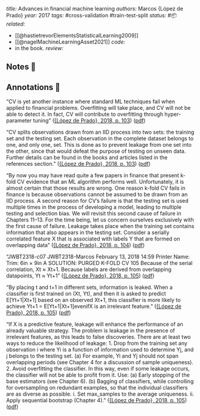 *title:* Advances in financial machine learning
*authors:* Marcos {López de Prado}
*year:* 2017
*tags:* #cross-validation #train-test-split 
*status:* #📦 
*related:*
- [[@hastietrevorElementsStatisticalLearning2009]]
- [[@nagelMachineLearningAsset2021]]
*code:*
- in the book.
*review:*

## Notes 📍

## Annotations 📖

“CV is yet another instance where standard ML techniques fail when applied to financial problems. Overfitting will take place, and CV will not be able to detect it. In fact, CV will contribute to overfitting through hyper-parameter tuning” ([{López de Prado}, 2018, p. 103](zotero://select/library/items/UKQHETWP)) ([pdf](zotero://open-pdf/library/items/WCD8RZP8?page=131&annotation=HSNX8V7C))

“CV splits observations drawn from an IID process into two sets: the training set and the testing set. Each observation in the complete dataset belongs to one, and only one, set. This is done as to prevent leakage from one set into the other, since that would defeat the purpose of testing on unseen data. Further details can be found in the books and articles listed in the references section.” ([{López de Prado}, 2018, p. 103](zotero://select/library/items/UKQHETWP)) ([pdf](zotero://open-pdf/library/items/WCD8RZP8?page=131&annotation=LEEP94KV))

“By now you may have read quite a few papers in finance that present k-fold CV evidence that an ML algorithm performs well. Unfortunately, it is almost certain that those results are wrong. One reason k-fold CV fails in finance is because observations cannot be assumed to be drawn from an IID process. A second reason for CV’s failure is that the testing set is used multiple times in the process of developing a model, leading to multiple testing and selection bias. We will revisit this second cause of failure in Chapters 11–13. For the time being, let us concern ourselves exclusively with the first cause of failure. Leakage takes place when the training set contains information that also appears in the testing set. Consider a serially correlated feature X that is associated with labels Y that are formed on overlapping data” ([{López de Prado}, 2018, p. 104](zotero://select/library/items/UKQHETWP)) ([pdf](zotero://open-pdf/library/items/WCD8RZP8?page=132&annotation=PXPFDZA2))

“JWBT2318-c07 JWBT2318-Marcos February 13, 2018 14:59 Printer Name: Trim: 6in × 9in A SOLUTION: PURGED K-FOLD CV 105 Because of the serial correlation, Xt ≈ Xt+1. Because labels are derived from overlapping datapoints, Yt ≈ Yt+1” ([{López de Prado}, 2018, p. 105](zotero://select/library/items/UKQHETWP)) ([pdf](zotero://open-pdf/library/items/WCD8RZP8?page=133&annotation=7K3V6N7H))

“By placing t and t+1 in different sets, information is leaked. When a classifier is first trained on (Xt, Yt), and then it is asked to predict E[Yt+1|Xt+1] based on an observed Xt+1, this classifier is more likely to achieve Yt+1 = E[Yt+1|Xt+1]evenifX is an irrelevant feature.” ([{López de Prado}, 2018, p. 105](zotero://select/library/items/UKQHETWP)) ([pdf](zotero://open-pdf/library/items/WCD8RZP8?page=133&annotation=SGU8WKYS))

“If X is a predictive feature, leakage will enhance the performance of an already valuable strategy. The problem is leakage in the presence of irrelevant features, as this leads to false discoveries. There are at least two ways to reduce the likelihood of leakage: 1. Drop from the training set any observation i where Yi is a function of information used to determine Yj, and j belongs to the testing set. (a) For example, Yi and Yj should not span overlapping periods (see Chapter 4 for a discussion of sample uniqueness). 2. Avoid overfitting the classifier. In this way, even if some leakage occurs, the classifier will not be able to profit from it. Use: (a) Early stopping of the base estimators (see Chapter 6). (b) Bagging of classifiers, while controlling for oversampling on redundant examples, so that the individual classifiers are as diverse as possible. i. Set max_samples to the average uniqueness. ii. Apply sequential bootstrap (Chapter 4).” ([{López de Prado}, 2018, p. 105](zotero://select/library/items/UKQHETWP)) ([pdf](zotero://open-pdf/library/items/WCD8RZP8?page=133&annotation=ALRQDCKD))